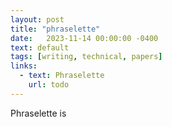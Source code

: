 ```yaml
---
layout: post
title: "phraselette"
date:   2023-11-14 00:00:00 -0400
text: default
tags: [writing, technical, papers]
links:
  - text: Phraselette
    url: todo
---
```

Phraselette is